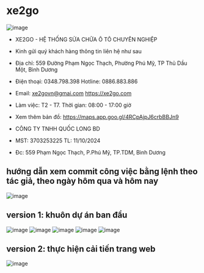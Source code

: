 # xe2go
![image](https://github.com/user-attachments/assets/7acd31df-32f2-4b46-8e95-b14c9988f817)
* XE2GO - HỆ THỐNG SỬA CHỮA Ô TÔ CHUYÊN NGHIỆP
* Kinh gửi quý khách hàng thông tin liên hệ như sau
* Địa chỉ: 559 Đường Phạm Ngọc Thạch, Phường Phú Mỹ, TP Thủ Dầu Một, Bình Dương
* Điện thoại: 0348.798.398 Hotline: 0886.883.886
* Email: xe2govn@gmai.com     https://xe2go.com
* Làm việc: T2 - T7. Thời gian: 08:00 - 17:00 giờ
* Xem thêm bản đồ: https://maps.app.goo.gl/4RCpAjpJ6crbBBJn9

* CÔNG TY TNHH QUỐC LONG BD
* MST: 3703253225 TL: 11/10/2024
* Đc: 559 Phạm Ngọc Thạch, P.Phú Mỹ, TP.TDM, Bình Dương

## hướng dẫn xem commit công việc bằng lệnh theo tác giả, theo ngày hôm qua và hôm nay
![image](https://github.com/user-attachments/assets/07f73d16-77f4-4057-a971-3754ae2a06f9)

## version 1: khuôn dự án ban đầu
![image](https://github.com/user-attachments/assets/74112b59-c887-4339-9433-8166ec4e9377)
![image](https://github.com/user-attachments/assets/bff5219c-be16-4e8f-b262-2edfaa34b007)
![image](https://github.com/user-attachments/assets/5959e044-0f03-4a95-a1dc-205327f9e003)
![image](https://github.com/user-attachments/assets/6f121fc6-3cbc-4fd7-b58f-637ed7816b11)
![image](https://github.com/user-attachments/assets/72bab78c-43eb-4263-bb80-107928340cbb)
## version 2: thực hiện cải tiến trang web
![image](https://github.com/user-attachments/assets/d2a6a23c-9bd2-4779-961e-a395392641d6)

